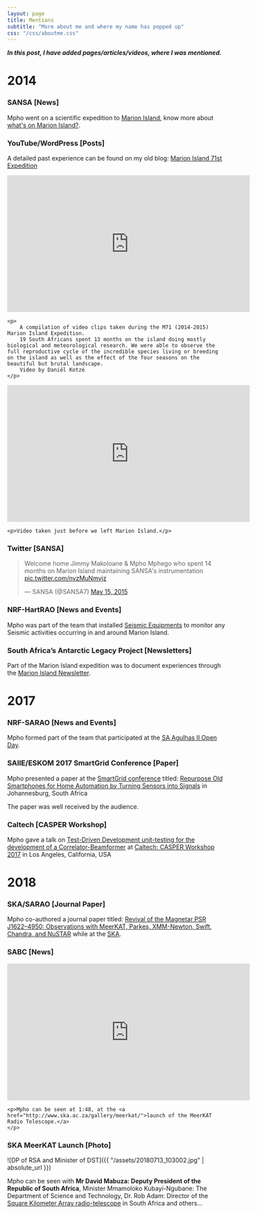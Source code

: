 ```yaml
---
layout: page
title: Mentions
subtitle: "More about me and where my name has popped up"
css: "/css/aboutme.css"
---
```


***In this post, I have added pages/articles/videos, where I was mentioned.***

# 2014
### SANSA [News]
Mpho went on a scientific expedition to [Marion Island](https://en.wikipedia.org/wiki/Prince_Edward_Islands), know more about [what's on Marion Island?](https://www.sansa.org.za/m/spacescience/resource-centre/news/590-what-s-on-marion-island).

### YouTube/WordPress [Posts]
A detailed past experience can be found on my old blog: [Marion Island 71st Expedition](https://mmphego.wordpress.com/marion-island-expedition/)

<div class="image-center embed-video">
    <div class="videoWrapper">
        <iframe width="560" height="315" src="https://www.youtube.com/embed/Drf1xM4JKM4" frameborder="0" allow="autoplay; encrypted-media" allowfullscreen>
        </iframe>
    </div>

    <p>
        A compilation of video clips taken during the M71 (2014-2015) Marion Island Expedition.
        19 South Africans spent 13 months on the island doing mostly biological and meteorological research. We were able to observe the full reproductive cycle of the incredible species living or breeding on the island as well as the effect of the four seasons on the beautiful but brutal landscape.
        Video by Daniël Kotzé
    </p>
</div>


<div class="image-center embed-video">
    <div class="videoWrapper">
        <iframe width="560" height="315" src="https://www.youtube.com/embed/qXdIT_N5Rzg" frameborder="0" allow="autoplay; encrypted-media" allowfullscreen>
        </iframe>
    </div>

    <p>Video taken just before we left Marion Island.</p>
</div>

### Twitter [SANSA]
<p align="center"><blockquote class="twitter-tweet" data-lang="en"><p lang="en" dir="ltr">Welcome home Jimmy Makoloane &amp; Mpho Mphego who spent 14 months on Marion Island maintaining SANSA&#39;s instrumentation <a href="http://t.co/nyzMuNmvjz">pic.twitter.com/nyzMuNmvjz</a></p>&mdash; SANSA (@SANSA7) <a href="https://twitter.com/SANSA7/status/599214197109628928?ref_src=twsrc%5Etfw">May 15, 2015</a></blockquote>
<script async src="https://platform.twitter.com/widgets.js" charset="utf-8"></script></p>

### NRF-HartRAO [News and Events]
Mpho was part of the team that installed [Seismic Equipments](https://geodesy.hartrao.ac.za/site/en/news-and-events/82-april-2014-marion-island-seismic-equipment-installation.html) to monitor any Seismic activities occurring in and around Marion Island.

### South Africa’s Antarctic Legacy Project [Newsletters]
Part of the Marion Island expedition was to document experiences through the [Marion Island Newsletter](http://alp.lib.sun.ac.za/bitstream/handle/123456789/2438/the_wanderer_october_2014.pdf).

# 2017
### NRF-SARAO [News and Events]
Mpho formed part of the team that participated at the [SA Agulhas II Open Day](http://www.ska.ac.za/newsletters/sarao-news/01-2017/sa-agulhas-ii-open-day/).

### SAIIE/ESKOM 2017 SmartGrid Conference [Paper]
Mpho presented a paper at the [SmartGrid conference](https://az817975.vo.msecnd.net/wm-418498-cmsimages/2017SmartGridConferenceProceedings.pdf) titled: [Repurpose Old Smartphones for Home Automation by Turning Sensors into Signals](https://az817975.vo.msecnd.net/wm-418498-cmsimages/p1(3-3).pdf) in Johannesburg, South Africa

The paper was well received by the audience.

### Caltech [CASPER Workshop]
Mpho gave a talk on [Test-Driven Development unit-testing for the development of a Correlator-Beamformer](http://www.tauceti.caltech.edu/casper-workshop-2017/slides/32_mphego.pdf) at [Caltech: CASPER Workshop 2017](http://www.tauceti.caltech.edu/casper-workshop-2017/participants/) in Los Angeles, California, USA

# 2018
### SKA/SARAO [Journal Paper]
Mpho co-authored a journal paper titled: [Revival of the Magnetar PSR J1622–4950: Observations with MeerKAT, Parkes, XMM-Newton, Swift, Chandra, and NuSTAR](https://iopscience.iop.org/article/10.3847/1538-4357/aab35a/pdf) while at the [SKA](https://ska.ac.za).

### SABC [News]

<div class="image-center embed-video">
    <div class="videoWrapper">
        <iframe width="560" height="315" src="https://www.youtube.com/embed/QRlvkXYDwI0" frameborder="0" allow="autoplay; encrypted-media" allowfullscreen>
        </iframe>
    </div>

    <p>Mpho can be seen at 1:48, at the <a href="http://www.ska.ac.za/gallery/meerkat/">launch of the MeerKAT Radio Telescope.</a>
    </p>
</div>

### SKA MeerKAT Launch [Photo]

![DP of RSA and Minister of DST]({{ "/assets/20180713_103002.jpg" | absolute_url }})


Mpho can be seen with **Mr David Mabuza: Deputy President of the Republic of South Africa**, Minister Mmamoloko Kubayi-Ngubane: The Department of Science and Technology, Dr. Rob Adam: Director of the [Square Kilometer Array radio-telescope](https://ska.ac.za) in South Africa and others...

